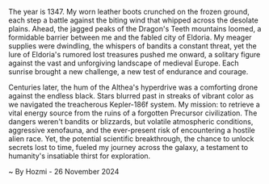 
The year is 1347.  My worn leather boots crunched on the frozen ground, each step a battle against the biting wind that whipped across the desolate plains.  Ahead, the jagged peaks of the Dragon's Teeth mountains loomed, a formidable barrier between me and the fabled city of Eldoria.  My meager supplies were dwindling, the whispers of bandits a constant threat, yet the lure of Eldoria's rumored lost treasures pushed me onward, a solitary figure against the vast and unforgiving landscape of medieval Europe.  Each sunrise brought a new challenge, a new test of endurance and courage.

Centuries later, the hum of the Althea's hyperdrive was a comforting drone against the endless black.  Stars blurred past in streaks of vibrant color as we navigated the treacherous Kepler-186f system.  My mission: to retrieve a vital energy source from the ruins of a forgotten Precursor civilization.  The dangers weren't bandits or blizzards, but volatile atmospheric conditions, aggressive xenofauna, and the ever-present risk of encountering a hostile alien race.  Yet, the potential scientific breakthrough, the chance to unlock secrets lost to time, fueled my journey across the galaxy, a testament to humanity's insatiable thirst for exploration.

~ By Hozmi - 26 November 2024
